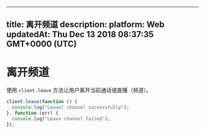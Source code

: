 
---
title: 离开频道
description: 
platform: Web
updatedAt: Thu Dec 13 2018 08:37:35 GMT+0000 (UTC)
---
# 离开频道
使用 `client.leave` 方法让用户离开当前通话或直播（频道）。

```javascript
client.leave(function () {
  console.log("Leavel channel successfully");
}, function (err) {
  console.log("Leave channel failed");
});
```
